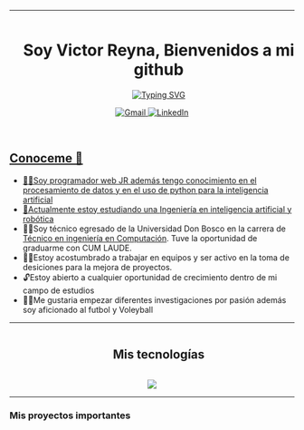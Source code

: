 <hr>
<div id="user-content-toc"> 
  <ul align="center">
    <summary><h1 style="display: inline-block">Soy Victor Reyna, Bienvenidos a mi github</h1></summary>
    <a href="https://git.io/typing-svg" align='center'><img src="https://readme-typing-svg.demolab.com?font=Fira+Code&duration=4000&pause=1000&color=68F71D&background=EBFF1B00&random=true&width=600&height=60&lines=Programador+e+investigador+JR;Amante+de+PHP%2C+JAVA%2C+Python%2C+C%23;Estudiante+en+inteligencia+artificial+y+rob%C3%B3tica+" alt="Typing SVG" />
  </ul>
      
<p align="center">
<a href="mailto:veduardo239@gmail.com"><img img src="https://img.shields.io/badge/gmail-%23EA4335.svg?style=plastic&logo=gmail&logoColor=white" alt="Gmail"/>
<a href="https://www.linkedin.com/in/victor-reyna-168a78290/"><img src="https://img.shields.io/badge/linkedin-%230A66C2.svg?style=plastic&logo=linkedin&logoColor=white" alt="LinkedIn"/>
</p>
</div>

</hr>
</br>
<h2>Conoceme 🧐</h2>

- 👨‍💻Soy programador web JR además tengo conocimiento en el procesamiento de datos y en el uso de python para la inteligencia artificial 
- 🤖Actualmente estoy estudiando una <a href="https://carreras.ufg.edu.sv/carrera/ingenieria-en-inteligencia-artificial-y-robotica/">Ingeniería en inteligencia artificial y robótica</a> 
- 👨‍🎓Soy técnico egresado de la Universidad Don Bosco en la carrera de <a href="https://www.udb.edu.sv/udb/carreras/carrera/tecnico_en_ingenieria_en_computacion" target="_blank">Técnico en ingeniería en Computación</a>. Tuve la oportunidad de graduarme con CUM LAUDE. 
- 👨‍🦱Estoy acostumbrado a trabajar en equipos y ser activo en la toma de desiciones para la mejora de proyectos.
- 🔓Estoy abierto a cualquier oportunidad de crecimiento dentro de mi campo de estudios
- 👨‍⚕️Me gustaria empezar diferentes investigaciones por pasión además soy aficionado al futbol y Voleyball
<hr>

<div id="user-content-toc">
  <ul align="center">
    <summary><h2 style="display: inline-block">Mis tecnologías</h2></summary>
  </ul>
</div>

 <p align="center">
  <a href="https://skillicons.dev">
    <img src="https://skillicons.dev/icons?i=figma,git,css,html,js,java,php,mysql,py,react,ubuntu,cs,laravel" />
  </a>
</p>
<hr>

<h3>Mis proyectos importantes</h3>
